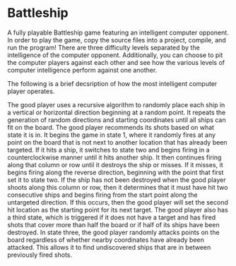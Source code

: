 # Battleship
A fully playable Battleship game featuring an intelligent computer opponent. In order to play the game, copy the source files into a project, compile, and run the program! There are three difficulty levels separated by the intelligence of the computer opponent. Additionally, you can choose to pit the computer players against each other and see how the various levels of computer intelligence perform against one another.


The following is a brief decsription of how the most intelligent computer player operates.

The good player uses a recursive algorithm to randomly place each ship in a vertical or horizontal direction beginning at a random point. It repeats the generation of random directions and starting coordinates until all ships can fit on the board. The good player recommends its shots based on what state it is in. It begins the game in state 1, where it randomly fires at any point on the board that is not next to another location that has already been targeted. If it hits a ship, it switches to state two and begins firing in a counterclockwise manner until it hits another ship. It then continues firing along that column or row until it destroys the ship or misses. If it misses, it begins firing along the reverse direction, beginning with the point that first set it to state two. If the ship has not been destroyed when the good player shoots along this column or row, then it determines that it must have hit two consecutive ships and begins firing from the start point along the untargeted direction. If this occurs, then the good player will set the second hit location as the starting point for its next target. The good player also has a third state, which is triggered if it does not have a target and has fired shots that cover more than half the board or if half of its ships have been destroyed. In state three, the good player randomly attacks points on the board regardless of whether nearby coordinates have already been attacked. This allows it to find undiscovered ships that are in between previously fired shots.
